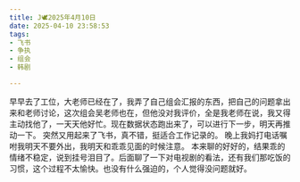 ```yaml
---
title: J🕊️2025年4月10日
date: 2025-04-10 23:58:53
tags:
- 飞书
- 争执
- 组会
- 韩剧

---
```

早早去了工位，大老师已经在了，我弄了自己组会汇报的东西，把自己的问题拿出来和老师讨论，这次组会吴老师也在，但他没对我评价，全是我老师在说，我又得主动找他了，一天天他好忙。现在数据状态跑出来了，可以进行下一步，明天再推动一下。
突然又用起来了飞书，真不错，挺适合工作记录的。
晚上我妈打电话嘱咐我明天不要外出，我明天和乖乖见面的时候注意。
本来聊的好好的，结果乖的情绪不稳定，说到挂号泪目了。后面聊了一下对电视剧的看法，还有我们那吃饭的习惯，这个过程不太愉快。也没有什么强迫的，个人觉得没问题就好。